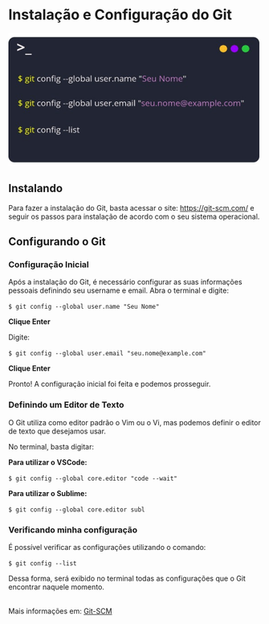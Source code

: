 # Instalação e Configuração do Git


<img src="config.jpg " alt="Resumo" width=500 height=265>


## Instalando

Para fazer a instalação do Git, basta acessar o site: https://git-scm.com/ e seguir os passos para instalação de acordo com o seu sistema operacional. 

## Configurando o Git

### Configuração Inicial

Após a instalação do Git, é necessário configurar as suas informações pessoais definindo seu username e email. Abra o terminal e digite: 

``` $ git config --global user.name "Seu Nome" ```

**Clique Enter**

Digite: 

``` $ git config --global user.email "seu.nome@example.com" ```

**Clique Enter**

Pronto! A configuração inicial foi feita e podemos prosseguir.

### Definindo um Editor de Texto

O Git utiliza como editor padrão o Vim ou o Vi, mas podemos definir o editor de texto que desejamos usar. 

No terminal, basta digitar: 

**Para utilizar o VSCode:**

``` $ git config --global core.editor "code --wait"  ```

**Para utilizar o Sublime:**

``` $ git config --global core.editor subl  ```

### Verificando minha configuração

É possível verificar as configurações utilizando o comando: 

``` $ git config --list ```

Dessa forma, será exibido no terminal todas as configurações que o Git encontrar naquele momento. 

<br>Mais informações em: [Git-SCM](https://git-scm.com/book/pt-br/v1/Primeiros-passos-Configura%C3%A7%C3%A3o-Inicial-do-Git)



